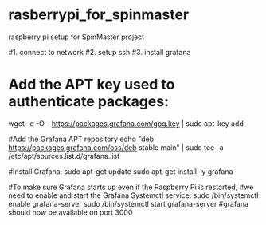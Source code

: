 # rasberrypi_for_spinmaster
raspberry pi setup for SpinMaster project


#1. connect to network
#2. setup ssh
#3. install grafana 
  # Add the APT key used to authenticate packages:
  wget -q -O - https://packages.grafana.com/gpg.key | sudo apt-key add -

  #Add the Grafana APT repository
  echo "deb https://packages.grafana.com/oss/deb stable main" | sudo tee -a /etc/apt/sources.list.d/grafana.list

  #Install Grafana:
  sudo apt-get update
  sudo apt-get install -y grafana
  
  #To make sure Grafana starts up even if the Raspberry Pi is restarted,
  #we need to enable and start the Grafana Systemctl service:
  sudo /bin/systemctl enable grafana-server
  sudo /bin/systemctl start grafana-server
  #grafana should now be available on port 3000

